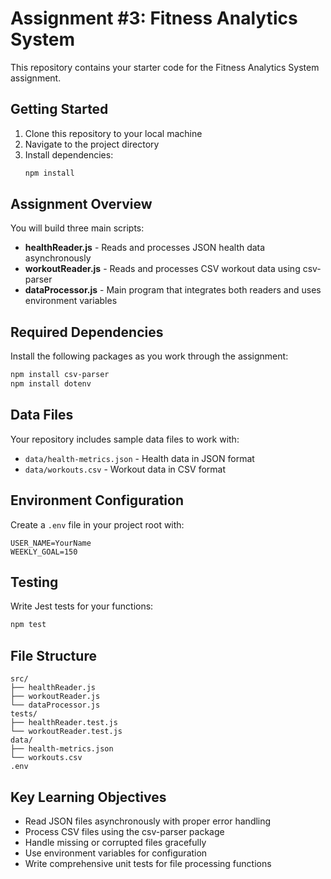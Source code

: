 # Assignment #3: Fitness Analytics System
This repository contains your starter code for the Fitness Analytics System assignment.

## Getting Started
1. Clone this repository to your local machine
2. Navigate to the project directory
3. Install dependencies:
   ```bash
   npm install
   ```

## Assignment Overview
You will build three main scripts:
- **healthReader.js** - Reads and processes JSON health data asynchronously
- **workoutReader.js** - Reads and processes CSV workout data using csv-parser
- **dataProcessor.js** - Main program that integrates both readers and uses environment variables

## Required Dependencies
Install the following packages as you work through the assignment:
```bash
npm install csv-parser
npm install dotenv
```

## Data Files
Your repository includes sample data files to work with:
- `data/health-metrics.json` - Health data in JSON format
- `data/workouts.csv` - Workout data in CSV format

## Environment Configuration
Create a `.env` file in your project root with:
```
USER_NAME=YourName
WEEKLY_GOAL=150
```

## Testing
Write Jest tests for your functions:
```bash
npm test
```

## File Structure
```
src/
├── healthReader.js
├── workoutReader.js
└── dataProcessor.js
tests/
├── healthReader.test.js
└── workoutReader.test.js
data/
├── health-metrics.json
└── workouts.csv
.env
```

## Key Learning Objectives
- Read JSON files asynchronously with proper error handling
- Process CSV files using the csv-parser package
- Handle missing or corrupted files gracefully
- Use environment variables for configuration
- Write comprehensive unit tests for file processing functions